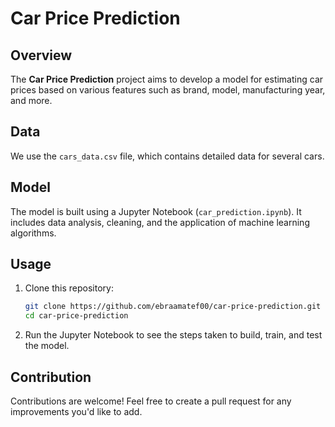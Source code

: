 # Car Price Prediction

## Overview
The **Car Price Prediction** project aims to develop a model for estimating car prices based on various features such as brand, model, manufacturing year, and more.

## Data
We use the `cars_data.csv` file, which contains detailed data for several cars.

## Model
The model is built using a Jupyter Notebook (`car_prediction.ipynb`). It includes data analysis, cleaning, and the application of machine learning algorithms.

## Usage
1. Clone this repository:

   ```bash
   git clone https://github.com/ebraamatef00/car-price-prediction.git
   cd car-price-prediction
   ```

2. Run the Jupyter Notebook to see the steps taken to build, train, and test the model.

## Contribution
Contributions are welcome! Feel free to create a pull request for any improvements you'd like to add.
